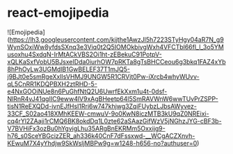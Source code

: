 # react-emojipedia

![Emojipedia] (https://lh3.googleusercontent.com/kjjthe1AwzJl5h7223STyHgy04aR7N_g9WynSOxiWw8yfdsSXnq3e3Viq0t2Q5IOMOkbivgWxh4VFCTbl66fl_l_3o5YMusoxhu4SxdqN-IrMtACkVBS2Oi1ht-zEBekuC91PotpV-xQLKaSxfVobU5BJsxeIDda0iurhOW7pRKTa8gTsBHCCeou6g3bkq1FAZ4xYb8hPhOyLw3UGMdlB1GwBELEF37T1mJQ5-j9BJt0e5smRgeXxIlsVHMJ9UNGW5R1CRVjt0Pw-iXrcb4whyWUvv-qL5CnRR1KDQPBXH2ztRHD-5-e4NxGOOiNUe8n6PuGhfNtQ2U6UwrfEkXxm1u4t-0dsf-NlRnR4vJ41qgIIC9eww4lV9xAgBHeetp64l5SmRAVWnW6wwTUvPrZSPP-tisN1ReEXQDd-ivnEJfHsI1Rri6w747khjwg3ZqiFUybzLJbsAWyvez-33CF_S02ao418XMhKEEW-cmwuV-9o0KwN8iczMTB3kU9qZ0NREixi-cq4rYl2ZAaji1rCMQ6BK8okdDq1L0zte62aSAazGifWzV5jNGhzJYG-cBF3b-V7BVHiFx3ozBu0hYgvigLhu35ARgBnEKRMm5Oxxijg9-h76_s0SceYBGcizZER_ah336k40CnF7dFssxwd-__WCgACZXnvh-KEwuM7X4yYhdjw9SkWsljMBPw9g=w1248-h656-no?authuser=0)
